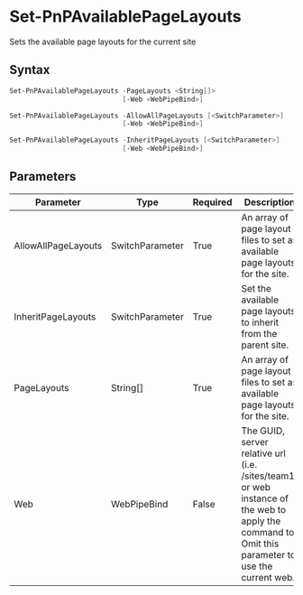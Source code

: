 # Set-PnPAvailablePageLayouts
Sets the available page layouts for the current site
## Syntax
```powershell
Set-PnPAvailablePageLayouts -PageLayouts <String[]>
                            [-Web <WebPipeBind>]
```


```powershell
Set-PnPAvailablePageLayouts -AllowAllPageLayouts [<SwitchParameter>]
                            [-Web <WebPipeBind>]
```


```powershell
Set-PnPAvailablePageLayouts -InheritPageLayouts [<SwitchParameter>]
                            [-Web <WebPipeBind>]
```


## Parameters
Parameter|Type|Required|Description
---------|----|--------|-----------
|AllowAllPageLayouts|SwitchParameter|True|An array of page layout files to set as available page layouts for the site.|
|InheritPageLayouts|SwitchParameter|True|Set the available page layouts to inherit from the parent site.|
|PageLayouts|String[]|True|An array of page layout files to set as available page layouts for the site.|
|Web|WebPipeBind|False|The GUID, server relative url (i.e. /sites/team1) or web instance of the web to apply the command to. Omit this parameter to use the current web.|
